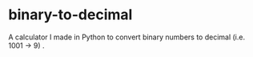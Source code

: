 # binary-to-decimal
A calculator I made in Python to convert binary numbers to decimal (i.e. 1001 -> 9) .
